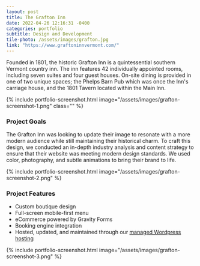 ```yaml
---
layout: post
title: The Grafton Inn
date: 2022-04-26 12:16:31 -0400
categories: portfolio
subtitle: Design and Development
tile-photo: /assets/images/grafton.jpg
link: "https://www.graftoninnvermont.com/"
---
```


Founded in 1801, the historic Grafton Inn is a quintessential southern Vermont country inn. The inn features 42 individually appointed rooms, including seven suites and four guest houses. On-site dining is provided in one of two unique spaces; the Phelps Barn Pub which was once the Inn's carriage house, and the 1801 Tavern located within the Main Inn.

{% include portfolio-screenshot.html image="/assets/images/grafton-screenshot-1.png" class="" %}

### Project Goals

The Grafton Inn was looking to update their image to resonate with a more modern audience while still maintaining their historical charm. To craft this design, we conducted an in-depth industry analysis and content strategy to ensure that their website was meeting modern design standards. We used color, photography, and subtle animations to bring their brand to life.

{% include portfolio-screenshot.html image="/assets/images/grafton-screenshot-2.png" %}

### Project Features
- Custom boutique design
- Full-screen mobile-first menu
- eCommerce powered by Gravity Forms
- Booking engine integration
- Hosted, updated, and maintained through our [managed Wordpress hosting](#)

{% include portfolio-screenshot.html image="/assets/images/grafton-screenshot-3.png" %}